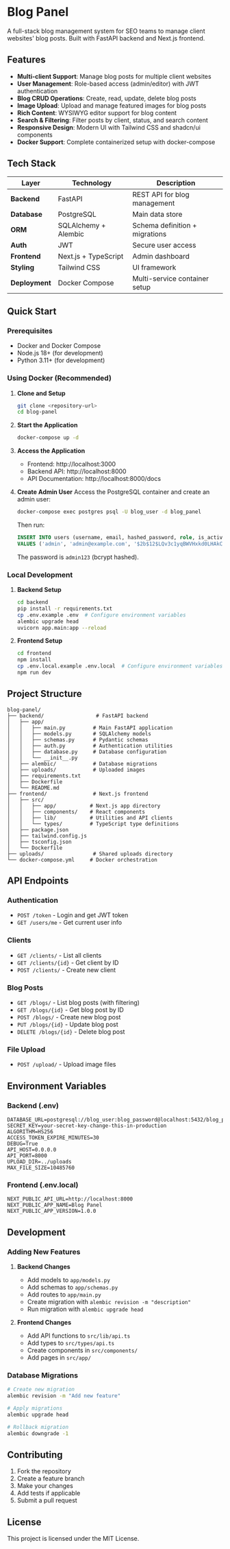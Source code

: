 # Blog Panel

A full-stack blog management system for SEO teams to manage client websites' blog posts. Built with FastAPI backend and Next.js frontend.

## Features

- **Multi-client Support**: Manage blog posts for multiple client websites
- **User Management**: Role-based access (admin/editor) with JWT authentication
- **Blog CRUD Operations**: Create, read, update, delete blog posts
- **Image Upload**: Upload and manage featured images for blog posts
- **Rich Content**: WYSIWYG editor support for blog content
- **Search & Filtering**: Filter posts by client, status, and search content
- **Responsive Design**: Modern UI with Tailwind CSS and shadcn/ui components
- **Docker Support**: Complete containerized setup with docker-compose

## Tech Stack

| Layer | Technology | Description |
|-------|------------|-------------|
| **Backend** | FastAPI | REST API for blog management |
| **Database** | PostgreSQL | Main data store |
| **ORM** | SQLAlchemy + Alembic | Schema definition + migrations |
| **Auth** | JWT | Secure user access |
| **Frontend** | Next.js + TypeScript | Admin dashboard |
| **Styling** | Tailwind CSS | UI framework |
| **Deployment** | Docker Compose | Multi-service container setup |

## Quick Start

### Prerequisites

- Docker and Docker Compose
- Node.js 18+ (for development)
- Python 3.11+ (for development)

### Using Docker (Recommended)

1. **Clone and Setup**
   ```bash
   git clone <repository-url>
   cd blog-panel
   ```

2. **Start the Application**
   ```bash
   docker-compose up -d
   ```

3. **Access the Application**
   - Frontend: http://localhost:3000
   - Backend API: http://localhost:8000
   - API Documentation: http://localhost:8000/docs

4. **Create Admin User**
   Access the PostgreSQL container and create an admin user:
   ```bash
   docker-compose exec postgres psql -U blog_user -d blog_panel
   ```

   Then run:
   ```sql
   INSERT INTO users (username, email, hashed_password, role, is_active)
   VALUES ('admin', 'admin@example.com', '$2b$12$LQv3c1yqBWVHxkd0LHAkCOYz6TtxMQJqhN8/LewdBPj6fEtTT2/Dy', 'admin', true);
   ```

   The password is `admin123` (bcrypt hashed).

### Local Development

1. **Backend Setup**
   ```bash
   cd backend
   pip install -r requirements.txt
   cp .env.example .env  # Configure environment variables
   alembic upgrade head
   uvicorn app.main:app --reload
   ```

2. **Frontend Setup**
   ```bash
   cd frontend
   npm install
   cp .env.local.example .env.local  # Configure environment variables
   npm run dev
   ```

## Project Structure

```
blog-panel/
├── backend/                 # FastAPI backend
│   ├── app/
│   │   ├── main.py         # Main FastAPI application
│   │   ├── models.py       # SQLAlchemy models
│   │   ├── schemas.py      # Pydantic schemas
│   │   ├── auth.py         # Authentication utilities
│   │   ├── database.py     # Database configuration
│   │   └── __init__.py
│   ├── alembic/            # Database migrations
│   ├── uploads/            # Uploaded images
│   ├── requirements.txt
│   ├── Dockerfile
│   └── README.md
├── frontend/               # Next.js frontend
│   ├── src/
│   │   ├── app/           # Next.js app directory
│   │   ├── components/    # React components
│   │   ├── lib/           # Utilities and API clients
│   │   └── types/         # TypeScript type definitions
│   ├── package.json
│   ├── tailwind.config.js
│   ├── tsconfig.json
│   └── Dockerfile
├── uploads/                # Shared uploads directory
└── docker-compose.yml     # Docker orchestration
```

## API Endpoints

### Authentication
- `POST /token` - Login and get JWT token
- `GET /users/me` - Get current user info

### Clients
- `GET /clients/` - List all clients
- `GET /clients/{id}` - Get client by ID
- `POST /clients/` - Create new client

### Blog Posts
- `GET /blogs/` - List blog posts (with filtering)
- `GET /blogs/{id}` - Get blog post by ID
- `POST /blogs/` - Create new blog post
- `PUT /blogs/{id}` - Update blog post
- `DELETE /blogs/{id}` - Delete blog post

### File Upload
- `POST /upload/` - Upload image files

## Environment Variables

### Backend (.env)
```env
DATABASE_URL=postgresql://blog_user:blog_password@localhost:5432/blog_panel
SECRET_KEY=your-secret-key-change-this-in-production
ALGORITHM=HS256
ACCESS_TOKEN_EXPIRE_MINUTES=30
DEBUG=True
API_HOST=0.0.0.0
API_PORT=8000
UPLOAD_DIR=../uploads
MAX_FILE_SIZE=10485760
```

### Frontend (.env.local)
```env
NEXT_PUBLIC_API_URL=http://localhost:8000
NEXT_PUBLIC_APP_NAME=Blog Panel
NEXT_PUBLIC_APP_VERSION=1.0.0
```

## Development

### Adding New Features

1. **Backend Changes**
   - Add models to `app/models.py`
   - Add schemas to `app/schemas.py`
   - Add routes to `app/main.py`
   - Create migration with `alembic revision -m "description"`
   - Run migration with `alembic upgrade head`

2. **Frontend Changes**
   - Add API functions to `src/lib/api.ts`
   - Add types to `src/types/api.ts`
   - Create components in `src/components/`
   - Add pages in `src/app/`

### Database Migrations

```bash
# Create new migration
alembic revision -m "Add new feature"

# Apply migrations
alembic upgrade head

# Rollback migration
alembic downgrade -1
```

## Contributing

1. Fork the repository
2. Create a feature branch
3. Make your changes
4. Add tests if applicable
5. Submit a pull request

## License

This project is licensed under the MIT License.
